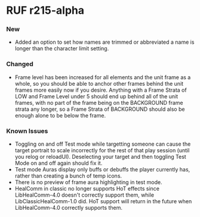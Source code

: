 # RUF r215-alpha
### New
* Added an option to set how names are trimmed or abbreviated a name is longer than the character limit setting.

### Changed
* Frame level has been increased for all elements and the unit frame as a whole, so you should be able to anchor other frames behind the unit frames more easily now if you desire. Anything with a Frame Strata of LOW and Frame Level under 5 should end up behind all of the unit frames, with no part of the frame being on the BACKGROUND frame strata any longer, so a Frame Strata of BACKGROUND should also be enough alone to be below the frame.

### Known Issues
* Toggling on and off Test mode while targetting someone can cause the target portrait to scale incorrectly for the rest of that play session (until you relog or reloadUI). Deselecting your target and then toggling Test Mode on and off again should fix it.
* Test mode Auras display only buffs or debuffs the player currently has, rather than creating a bunch of temp icons.
* There is no preview of frame aura highlighting in test mode.
* HealComm in classic no longer supports HoT effects since LibHealComm-4.0 doesn't correctly support them, while LibClassicHealComm-1.0 did. HoT support will return in the future when LibHealComm-4.0 correctly supports them.